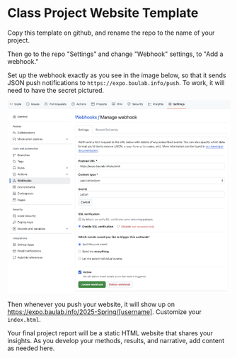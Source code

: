 # Class Project Website Template

Copy this template on github, and rename the repo to the name of your project.

Then go to the repo "Settings" and change "Webhook" settings, to "Add a webhook."

Set up the webhook exactly as you see in the image below, so that it sends
JSON push notifications to `https://expo.baulab.info/push`.  To work, it will
need to have the secret pictured.

<img src="webhook.png" style="max-width:100%">

Then whenever you push your website, it will show up on
https://expo.baulab.info/2025-Spring/[username].  Customize your
`index.html`.

Your final project report will be a static HTML website that
shares your insights.  As you develop your
methods, results, and narrative, add content as needed here.
